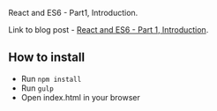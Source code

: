 
React and ES6 - Part1, Introduction.

Link to blog post - [React and ES6 - Part 1, Introduction](http://yiqizhongchuang.cn/react-and-es6-part-1-introduction).

## How to install

* Run `npm install`
* Run `gulp`
* Open index.html in your browser
